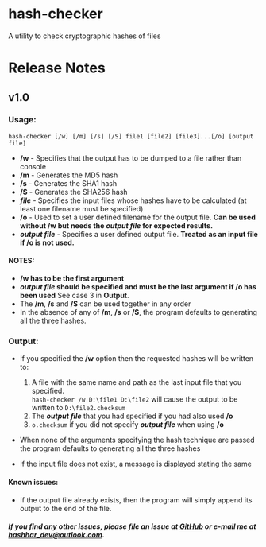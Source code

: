 # hash-checker
A utility to check cryptographic hashes of files

# **Release Notes**

## v1.0

### Usage:
`hash-checker [/w] [/m] [/s] [/S] file1 [file2] [file3]...[/o] [output file]`

- **/w** - Specifies that the output has to be dumped to a file rather than console
- **/m** - Generates the MD5 hash
- **/s** - Generates the SHA1 hash
- **/S** - Generates the SHA256 hash
- ***file*** - Specifies the input files whose hashes have to be calculated (at least one filename must be specified)
- **/o** - Used to set a user defined filename for the output file. **Can be used without /w but needs the ***output file*** for expected results.**
- ***output file*** - Specifies a user defined output file. **Treated as an input file if /o is not used.**

#### NOTES:

- ****/w** has to be the first argument**
- *****output file*** should be specified and must be the last argument if /o has been used** See case 3 in **Output**.
- The **/m**, **/s** and **/S** can be used together in any order
- In the absence of any of **/m**, **/s** or **/S**, the program defaults to generating all the three hashes.

### Output:
- If you specified the **/w** option then the requested hashes will be written to:
  1. A file with the same name and path as the last input file that you specified.  
    `hash-checker /w D:\file1 D:\file2` will cause the output to be written to `D:\file2.checksum`
  2. The ***output file*** that you had specified if you had also used **/o**
  3. `o.checksum` if you did not specify ***output file*** when using **/o**

- When none of the arguments specifying the hash technique are passed the program defaults to generating all the three hashes
- If the input file does not exist, a message is displayed stating the same

#### Known issues:
* If the output file already exists, then the program will simply append its output to the end of the file.

##### If you find any other issues, please file an issue at [GitHub](https://github.com/hashhar/hash-checker/issues/new) or e-mail me at [hashhar_dev@outlook.com](mailto:hashhar_dev@outlook.com).
